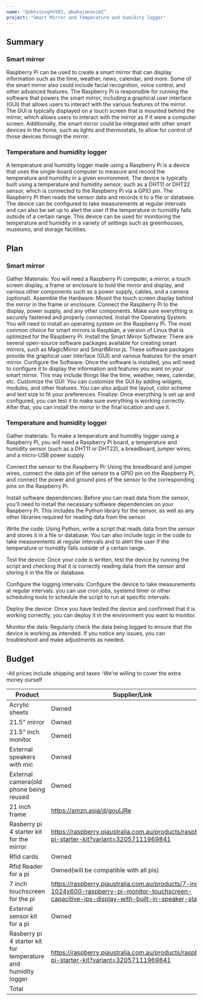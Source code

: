 ```yaml
---
name: "@abhisinghh501, @mahajanasim2"
project: "Smart Mirror and Temperature and humidity logger"
---
```


## Summary

### Smart mirror
Raspberry Pi can be used to create a smart mirror that can display information such as the time, weather, news, calendar, and more. Some of the smart mirror also could include facial recognition, voice control, and other advanced features.
The Raspberry Pi is responsible for running the software that powers the smart mirror, including a graphical user interface (GUI) that allows users to interact with the various features of the mirror. The GUI is typically displayed on a touch screen that is mounted behind the mirror, which allows users to interact with the mirror as if it were a computer screen.
Additionally, the smart mirror could be integrated with other smart devices in the home, such as lights and thermostats, to allow for control of those devices through the mirror.

### Temperature and humidity logger
A temperature and humidity logger made using a Raspberry Pi is a device that uses the single-board computer to measure and record the temperature and humidity in a given environment. The device is typically built using a temperature and humidity sensor, such as a DHT11 or DHT22 sensor, which is connected to the Raspberry Pi via a GPIO pin. The Raspberry Pi then reads the sensor data and records it to a file or database. The device can be configured to take measurements at regular intervals and can also be set up to alert the user if the temperature or humidity falls outside of a certain range. This device can be used for monitoring the temperature and humidity in a variety of settings such as greenhouses, museums, and storage facilities.

## Plan 

### Smart mirror
Gather Materials: You will need a Raspberry Pi computer, a mirror, a touch screen display, a frame or enclosure to hold the mirror and display, and various other components such as a power supply, cables, and a camera (optional).
Assemble the Hardware: Mount the touch screen display behind the mirror in the frame or enclosure. Connect the Raspberry Pi to the display, power supply, and any other components. Make sure everything is securely fastened and properly connected.
Install the Operating System: You will need to install an operating system on the Raspberry Pi. The most common choice for smart mirrors is Raspbian, a version of Linux that is optimized for the Raspberry Pi.
Install the Smart Mirror Software: There are several open-source software packages available for creating smart mirrors, such as MagicMirror and SmartMirror.js. These software packages provide the graphical user interface (GUI) and various features for the smart mirror.
Configure the Software: Once the software is installed, you will need to configure it to display the information and features you want on your smart mirror. This may include things like the time, weather, news, calendar, etc.
Customize the GUI: You can customize the GUI by adding widgets, modules, and other features. You can also adjust the layout, color scheme and text size to fit your preferences.
Finalize: Once everything is set up and configured, you can test it to make sure everything is working correctly. After that, you can install the mirror in the final location and use it.

### Temperature and humidity logger
Gather materials: To make a temperature and humidity logger using a Raspberry Pi, you will need a Raspberry Pi board, a temperature and humidity sensor (such as a DHT11 or DHT22), a breadboard, jumper wires, and a micro-USB power supply.

Connect the sensor to the Raspberry Pi: Using the breadboard and jumper wires, connect the data pin of the sensor to a GPIO pin on the Raspberry Pi, and connect the power and ground pins of the sensor to the corresponding pins on the Raspberry Pi.

Install software dependencies: Before you can read data from the sensor, you'll need to install the necessary software dependencies on your Raspberry Pi. This includes the Python library for the sensor, as well as any other libraries required for reading data from the sensor.

Write the code: Using Python, write a script that reads data from the sensor and stores it in a file or database. You can also include logic in the code to take measurements at regular intervals and to alert the user if the temperature or humidity falls outside of a certain range.

Test the device: Once your code is written, test the device by running the script and checking that it is correctly reading data from the sensor and storing it in the file or database.

Configure the logging intervals: Configure the device to take measurements at regular intervals. you can use cron jobs, systemd timer or other scheduling tools to schedule the script to run at specific intervals.

Deploy the device: Once you have tested the device and confirmed that it is working correctly, you can deploy it in the environment you want to monitor.

Monitor the data: Regularly check the data being logged to ensure that the device is working as intended. If you notice any issues, you can troubleshoot and make adjustments as needed.

## Budget
 -All prices include shipping and taxes
 -We're willing to cover the extra money ourself

| Product         | Supplier/Link                         | Cost   |
| --------------- | ------------------------------------- | ------ |
| Acrylic sheets | Owned | 0 |
| 21.5" mirror | Owned | 0 | 
| 21.5" inch monitor | Owned | 0 |
| External speakers with mic | Owned | 0 |
| External camera(old phone being reused | Owned | 0 |
| 21 inch frame | https://amzn.asia/d/goulJRe | $52 |
| Rasberry pi 4 starter kit for the mirror| https://raspberry.piaustralia.com.au/products/raspberry-pi-starter-kit?variant=32057111969841 | $207 |
| Rfid cards | Owned | $ 0 |
| Rfid Reader for a pi | Owned(will be compatible with all pis) | $ 0|
| 7 inch touchscreen for the pi | https://raspberry.piaustralia.com.au/products/7-inch-1024x600-raspberry-pi-monitor-touchscreen-capacitive-ips-display-with-built-in-speaker-stand | $ 90 |
| External sensor kit for a pi | Owned | $0 |
| Rasberry pi 4 starter kit for temperature and humidity logger| https://raspberry.piaustralia.com.au/products/raspberry-pi-starter-kit?variant=32057111969841 | $207 |
| Total           |                                       | $556 |
